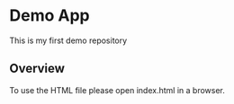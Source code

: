 # Demo App

This is my first demo repository

## Overview 

To use the HTML file please open index.html in a browser.